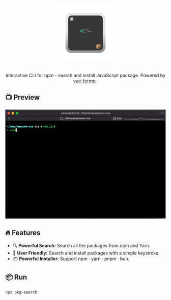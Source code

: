 <p align="center">
  <br>
	<br>
  <a href="https://github.com/hunghg255/pkg-search">
    <img width="180" src="./logo.svg" alt="VTui NPM logo">
  </a>
  <br>
	<br>
</p>
<p align='center'>
Interactive CLI for npm - search and install JavaScript package. Powered by <a href="https://github.com/vue-terminal/vue-termui">vue-termui</a>.
</p>


## 📺 Preview

<p align='center'>
 <img src="./pkg-search.gif" alt="VTui NPM">
</p>

## 🔥 Features

- 🔍 **Powerful Search:** Search all the packages from npm and Yarn.
- 👼 **User Friendly:** Search and install packages with a simple keystroke.
- 📦 **Powerful Installer:** Support npm · yarn · pnpm · bun.

## 📦 Run

```sh
npx pkg-search
```
